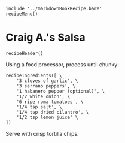 ~~~ markdown-script
include '../markdownBookRecipe.bare'
recipeMenu()
~~~

# Craig A.'s Salsa

~~~ markdown-script
recipeHeader()
~~~

Using a food processor, process until chunky:

~~~ markdown-script
recipeIngredients([ \
    '3 cloves of garlic', \
    '3 serrano peppers', \
    '1 habanero pepper (optional)', \
    '1/2 white onion', \
    '6 ripe roma tomatoes', \
    '1/4 tsp salt', \
    '1/4 tsp dried cilantro', \
    '1/2 tsp lemon juice' \
])
~~~

Serve with crisp tortilla chips.
